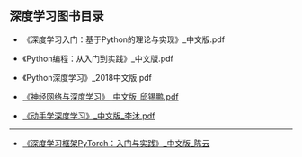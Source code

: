 ## 深度学习图书目录

- 《深度学习入门：基于Python的理论与实现》_中文版.pdf

- 《Python编程：从入门到实践》_中文版.pdf

- 《Python深度学习》_2018中文版.pdf

- [《神经网络与深度学习》_中文版_邱锡鹏.pdf](https://nndl.github.io/)

- [《动手学深度学习》_中文版_李沐.pdf](http://zh.gluon.ai/)


---

- [《深度学习框架PyTorch：入门与实践》_中文版_陈云](https://github.com/chenyuntc/pytorch-book)

